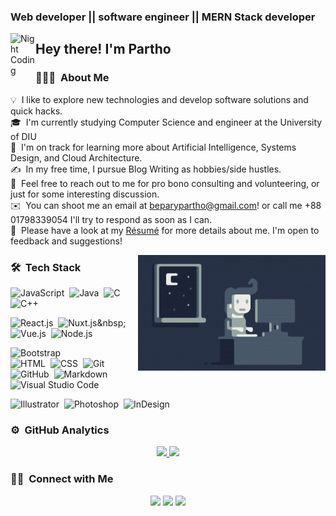 <!-- ![Aditya Vikram Singh Banner](https://raw.githubusercontent.com/AVS1508/AVS1508/master/assets/Aditya%20Vikram%20Singh%20Banner.jpg) -->
### Web developer || software engineer || MERN Stack developer
<img alt="Night Coding" src="./assets/Hand%20Wave.gif" width='40' align="left"/><h2>Hey there! I'm Partho</h2>

<!-- ## 👋 &nbsp;Hey there! I'm Aditya -->

### 👨🏻‍💻 &nbsp;About Me

💡 &nbsp;I like to explore new technologies and develop software solutions and quick hacks.\
🎓 &nbsp;I'm currently studying Computer Science and engineer at the University of DIU\
🌱 &nbsp;I'm on track for learning more about Artificial Intelligence, Systems Design, and Cloud Architecture.\
✍️ &nbsp;In my free time, I pursue Blog Writing as hobbies/side hustles.\
💬 &nbsp;Feel free to reach out to me for pro bono consulting and volunteering, or just for some interesting discussion.\
✉️ &nbsp;You can shoot me an email at beparypartho@gmail.com! or call me +88 01798339054 I'll try to respond as soon as I can.\
📄 &nbsp;Please have a look at my [Résumé]([https://www.adityavsingh.com/resume.html](https://drive.google.com/file/d/10c1fsUP0rcfgH020MTFLczqXV3EQvnjf/view?usp=sharing)) for more details about me. I'm open to feedback and suggestions!

<img alt="Night Coding" src="https://raw.githubusercontent.com/AVS1508/AVS1508/master/assets/Night-Coding.gif" align="right"/>

### 🛠 &nbsp;Tech Stack

<!-- ![Python](https://img.shields.io/badge/-Python-05122A?style=flat&logo=python)&nbsp; -->
![JavaScript](https://img.shields.io/badge/-JavaScript-05122A?style=flat&logo=javascript)&nbsp;
![Java](https://img.shields.io/badge/-Java-05122A?style=flat&logo=Java&logoColor=FFA518)&nbsp;
![C](https://img.shields.io/badge/-C-05122A?style=flat&logo=C&logoColor=A8B9CC)&nbsp;
![C++](https://img.shields.io/badge/-C++-05122A?style=flat&logo=C%2B%2B&logoColor=00599C)&nbsp;
<!-- ![R (Statistics)](https://img.shields.io/badge/-R-05122A?style=flat&logo=R&logoColor=276DC3)\ -->
![React.js](https://img.shields.io/badge/-React-05122A?style=flat&logo=react)&nbsp;
![Nuxt.js]([https://img.shields.io/badge/-Nuxt-05122A?style=flat&logo=nuxt](https://d2zv2ciw0ln4h1.cloudfront.net/uploads/nuxt_2021_e30c8bb5e6.svg))&nbsp;
![Vue.js](https://img.shields.io/badge/-Vue-05122A?style=flat&logo=vue)&nbsp;
![Node.js](https://img.shields.io/badge/-Node.js-05122A?style=flat&logo=node.js)&nbsp;
<!-- ![Django](https://img.shields.io/badge/-Django-05122A?style=flat&logo=django&logoColor=092E20)&nbsp; -->
<!-- ![Flask](https://img.shields.io/badge/-Flask-05122A?style=flat&logo=flask)&nbsp; -->
![Bootstrap](https://img.shields.io/badge/-Bootstrap-05122A?style=flat&logo=bootstrap&logoColor=563D7C)\
![HTML](https://img.shields.io/badge/-HTML-05122A?style=flat&logo=HTML5)&nbsp;
![CSS](https://img.shields.io/badge/-CSS-05122A?style=flat&logo=CSS3&logoColor=1572B6)&nbsp;
![Git](https://img.shields.io/badge/-Git-05122A?style=flat&logo=git)&nbsp;
![GitHub](https://img.shields.io/badge/-GitHub-05122A?style=flat&logo=github)&nbsp;
![Markdown](https://img.shields.io/badge/-Markdown-05122A?style=flat&logo=markdown)\
![Visual Studio Code](https://img.shields.io/badge/-Visual%20Studio%20Code-05122A?style=flat&logo=visual-studio-code&logoColor=007ACC)&nbsp;
<!-- ![RStudio](https://img.shields.io/badge/-RStudio-05122A?style=flat&logo=rstudio)&nbsp; -->
<!-- ![Eclipse](https://img.shields.io/badge/-Eclipse-05122A?style=flat&logo=eclipse-ide&logoColor=2C2255)\ -->
![Illustrator](https://img.shields.io/badge/-Illustrator-05122A?style=flat&logo=adobe-illustrator)&nbsp;
![Photoshop](https://img.shields.io/badge/-Photoshop-05122A?style=flat&logo=adobe-photoshop)&nbsp;
![InDesign](https://img.shields.io/badge/-InDesign-05122A?style=flat&logo=adobe-indesign)

### ⚙️ &nbsp;GitHub Analytics

<p align="center">
<a href="https://github.com/AVS1508">
  <img height="180em" src="https://github-readme-stats-eight-theta.vercel.app/api?username=AVS1508&show_icons=true&theme=algolia&include_all_commits=true&count_private=true"/>
  <img height="180em" src="https://github-readme-stats-eight-theta.vercel.app/api/top-langs/?username=AVS1508&layout=compact&langs_count=8&theme=algolia"/>
</a>
</p>

### 🤝🏻 &nbsp;Connect with Me

<p align="center">
<a href="https://coruscating-pegasus-4fbaa1.netlify.app/"><img src="https://img.shields.io/badge/-partho.com-3423A6?style=flat&logo=Google-Chrome&logoColor=white"/></a>
<a href="https://www.linkedin.com/in/partho-bepary-53a917229/"><img src="https://img.shields.io/badge/-partho-0077B5?style=flat&logo=Linkedin&logoColor=white"/></a>
<a href="https://www.facebook.com/pallabbiswas.pallabbiswas.1999"><img src="https://img.shields.io/badge/-Partho?style=flat&logo=Facebook&logoColor=white"/></a>
</p>
